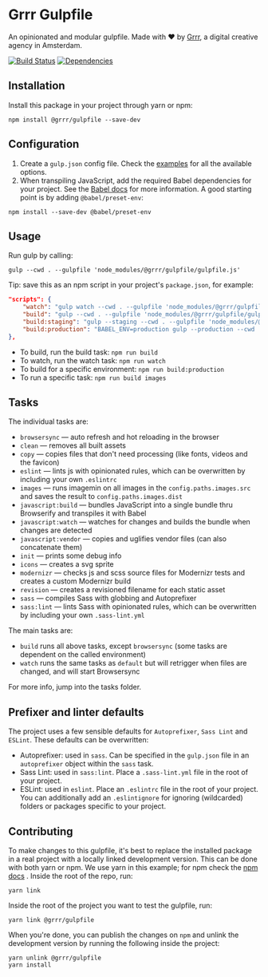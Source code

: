 # Grrr Gulpfile
An opinionated and modular gulpfile.
Made with ❤️ by [Grrr](https://grrr.nl/), a digital creative agency in Amsterdam.

[![Build Status](https://travis-ci.com/grrr-amsterdam/gulpfile.svg?branch=master)](https://travis-ci.com/grrr-amsterdam/gulpfile)
[![Dependencies](https://david-dm.org/grrr-amsterdam/gulpfile.svg)](https://david-dm.org/grrr-amsterdam/gulpfile)

## Installation
Install this package in your project through yarn or npm:
```
npm install @grrr/gulpfile --save-dev
```

## Configuration
1. Create a `gulp.json` config file. Check the [examples](https://github.com/grrr-amsterdam/gulpfile/tree/master/examples) for all the available options.
2. When transpiling JavaScript, add the required Babel dependencies for your project.
See the [Babel docs](https://babeljs.io/docs/plugins/preset-env/) for more information. A good starting point is by adding `@babel/preset-env`:
```
npm install --save-dev @babel/preset-env
```

## Usage
Run gulp by calling:
```
gulp --cwd . --gulpfile 'node_modules/@grrr/gulpfile/gulpfile.js'
```

Tip: save this as an npm script in your project's `package.json`, for example:
```json
"scripts": {
    "watch": "gulp watch --cwd . --gulpfile 'node_modules/@grrr/gulpfile/gulpfile.js'",
    "build": "gulp --cwd . --gulpfile 'node_modules/@grrr/gulpfile/gulpfile.js'",
    "build:staging": "gulp --staging --cwd . --gulpfile 'node_modules/@grrr/gulpfile/gulpfile.js'",
    "build:production": "BABEL_ENV=production gulp --production --cwd . --gulpfile 'node_modules/@grrr/gulpfile/gulpfile.js'"
},
```

- To build, run the build task: `npm run build`
- To watch, run the watch task: `npm run watch`
- To build for a specific environment: `npm run build:production`
- To run a specific task: `npm run build images`

## Tasks
The individual tasks are:

- `browsersync` — auto refresh and hot reloading in the browser
- `clean` — removes all built assets
- `copy` — copies files that don't need processing (like fonts, videos and the favicon)
- `eslint` — lints js with opinionated rules, which can be overwritten by including your own `.eslintrc`
- `images` — runs imagemin on all images in the `config.paths.images.src` and saves the result to `config.paths.images.dist`
- `javascript:build` — bundles JavaScript into a single bundle thru Browserify and transpiles it with Babel
- `javascript:watch` — watches for changes and builds the bundle when changes are detected
- `javascript:vendor` — copies and uglifies vendor files (can also concatenate them)
- `init` — prints some debug info
- `icons` — creates a svg sprite
- `modernizr` — checks js and scss source files for Modernizr tests and creates a custom Modernizr build
- `revision` — creates a revisioned filename for each static asset
- `sass` — compiles Sass with globbing and Autoprefixer
- `sass:lint` — lints Sass with opinionated rules, which can be overwritten by including your own `.sass-lint.yml`

The main tasks are:

- `build` runs all above tasks, except `browsersync` (some tasks are dependent on the called environment)
- `watch` runs the same tasks as `default` but will retrigger when files are changed, and will start Browsersync

For more info, jump into the tasks folder.

## Prefixer and linter defaults
The project uses a few sensible defaults for `Autoprefixer`, `Sass Lint` and `ESLint`. These defaults can be overwritten:

- Autoprefixer: used in `sass`. Can be specified in the `gulp.json` file in an `autoprefixer` object within the `sass` task.
- Sass Lint: used in `sass:lint`. Place a `.sass-lint.yml` file in the root of your project.
- ESLint: used in `eslint`. Place an `.eslintrc` file in the root of your project. You can additionally add an `.eslintignore` for ignoring (wildcarded) folders or packages specific to your project.

## Contributing
To make changes to this gulpfile, it's best to replace the installed package in a real project with a locally linked development version. This can be done with both yarn or npm. We use yarn in this example; for npm check the [npm docs](https://docs.npmjs.com/cli/link) . Inside the root of the repo, run:
```
yarn link
```
Inside the root of the project you want to test the gulpfile, run:
```
yarn link @grrr/gulpfile
```
When you're done, you can publish the changes on `npm` and unlink the development version by running the following inside the project:
```
yarn unlink @grrr/gulpfile
yarn install
```
